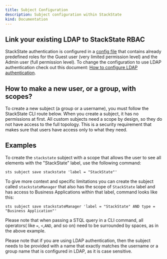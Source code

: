 ```yaml
---
title: Subject Configuration
description: Subject configuration within StackState
kind: Documentation
---
```


## Link your existing LDAP to StackState RBAC

StackState authentication is configured in a [config file](/installation/authentication/) that contains already predefined roles for the Guest user (very limited permission level) and the Admin user (full permission level). To change the configuration to use LDAP authentication check out this document: [How to configure LDAP authentication](/rbac/how_to_configure_ldap_authentication/).

## How to make a new user, or a group, with scopes?

To create a new subject (a group or a username), you must follow the StackState CLI route below. When you create a subject, it has no permissions at first. All custom subjects need a scope by design, so they do not have access to the full topology. This is a security requirement that makes sure that users have access only to what they need.

## Examples  

To create the `stackstate` subject with a scope that allows the user to see all elements with the "StackState" label, use the following command:

```
sts subject save stackstate 'label = "StackState"'
```

To give more context and specific limitations you can create the subject called `stackstateManager` that also has the scope of `StackState` label and has access to Business Applications within that label, command looks like this:

```
sts subject save stackstateManager 'label = "StackState" AND type = "Business Application"'
```

Please note that when passing a STQL query in a CLI command, all operators( like `=`, `<`,`AND`, and so on) need to be surrounded by spaces, as in the above example.

Please note that if you are using LDAP authentication, then the subject needs to be provided with a name that exactly matches the username or a group name that is configured in LDAP, as it is case sensitive.
